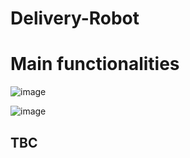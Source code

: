 # Delivery-Robot

# Main functionalities

![image](https://user-images.githubusercontent.com/58502695/139149461-8366d4c4-8fa7-47a0-8a14-98a5b0821e46.png)


![image](https://user-images.githubusercontent.com/58502695/139149530-47756306-760e-4670-99a0-e4e561ea84e8.png)

## TBC
